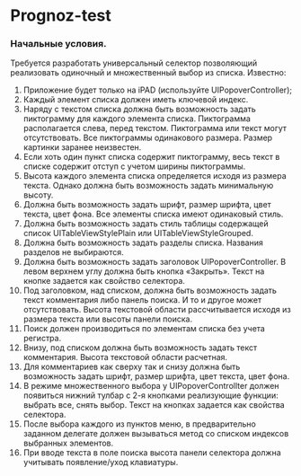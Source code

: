 # Prognoz-test

### Начальные условия.
Требуется разработать универсальный селектор позволяющий реализовать одиночный и множественный выбор из списка.
Известно:

1. Приложение будет только на iPAD (используйте UIPopoverController);
2. Каждый элемент списка должен иметь ключевой индекс.
3.	Наряду с текстом списка должна быть возможность задать пиктограмму для каждого элемента списка. Пиктограмма располагается слева, перед текстом. Пиктограмма или текст могут отсутствовать. Все пиктограммы одинакового размера. Размер картинки заранее неизвестен. 
4.	Если хоть один пункт списка содержит пиктограмму, весь текст в списке содержит отступ с учетом ширины пиктограммы.
5.	Высота каждого элемента списка определяется исходя из размера текста. Однако должна быть возможность задать минимальную высоту.
6.	Должна быть возможность задать шрифт, размер шрифта, цвет текста, цвет фона. Все элементы списка имеют одинаковый стиль.
7.	Должна быть возможность задать стиль таблицы содержащей список  UITableViewStylePlain или UITableViewStyleGrouped.
8.	Должна быть возможность задать разделы списка. Названия разделов не выбираются.
9.	Должна быть возможность задать заголовок UIPopoverController. В левом верхнем углу должна быть кнопка «Закрыть». Текст на кнопке задается как свойство селектора.
10.	Под заголовком, над списком, должна быть возможность задать текст комментария либо панель поиска. И то и другое может отсутствовать. Высота текстовой области рассчитывается исходя из размера текста или высоты панели поиска.
11.	Поиск должен производиться по элементам списка без учета регистра.
12.	Внизу, под списком должна быть возможность задать текст комментария. Высота текстовой области расчетная.
13.	Для комментариев как сверху так и снизу должна быть возможность задать шрифт, размер шрифта, цвет текста, цвет фона.
14.	В режиме множественного выбора у UIPopoverControllter должен появиться нижний тулбар с 2-я кнопками реализующие функции: выбрать все, снять выбор. Текст на кнопках задается как свойства селектора.
15.	После выбора каждого из пунктов меню, в предварительно заданном делегате должен вызываться метод со списком индексов выбранных элементов.
16.	При вводе текста в поле поиска высота панели селектора должна учитывать появление/уход клавиатуры.
